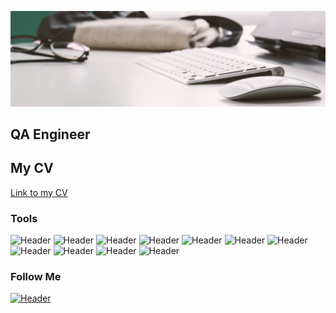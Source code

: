 ![Header](https://github.com/yuriyshchekotov/yuriyshchekotov/blob/main/assets/8da998325542687d96375445dc1decc3.jpg)
## QA Engineer

## My CV
[Link to my CV](https://drive.google.com/file/d/1-GzOECCZy0lgurilszWUH5uo-rwPIBjw/view?usp=sharing)

### Tools
![Header](https://img.shields.io/badge/Jira-090909?style=for-the-badge&logo=jira&logoColor=136be1)
![Header](https://img.shields.io/badge/Postman-090909?style=for-the-badge&logo=postman&logoColor=f76935)
![Header](https://img.shields.io/badge/Swagger-090909?style=for-the-badge&logo=swagger&logoColor=7ede2b)
![Header](https://img.shields.io/badge/Github-090909?style=for-the-badge&logo=github&logoColor=8cc4d7)
![Header](https://img.shields.io/badge/MySQL-090909?style=for-the-badge&logo=mysql&logoColor=00618a)
![Header](https://img.shields.io/badge/splunk-%23000000.svg?style=for-the-badge&logo=splunk&logoColor=white)
![Header](https://img.shields.io/badge/MongoDB-090909?style=for-the-badge&logo=mongodb&logoColor=4aa73c)
![Header](https://img.shields.io/badge/DevTools-090909?style=for-the-badge&logo=googlechrome&logoColor=2674f2)
![Header](https://img.shields.io/badge/TestRail-090909?style=for-the-badge&logo=&logoColor=71b556)
![Header](https://img.shields.io/badge/Apache%20Kafka-000?style=for-the-badge&logo=apachekafka)
![Header]([https://img.shields.io/badge/CharlesProxy-090909?style=for-the-badge&logo=charlesproxy&logoColor=8cc4d7](https://www.rabbitmq.com/))

### Follow Me
[![Header](https://img.shields.io/badge/linkedin-%230077B5.svg?style=for-the-badge&logo=linkedin&logoColor=white)](https://www.linkedin.com/in/yuriy-shchekotov-4a5112240/)
